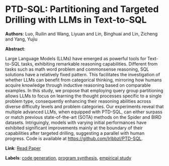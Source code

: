 # PTD-SQL: Partitioning and Targeted Drilling with LLMs in Text-to-SQL

**Authors**: Luo, Ruilin and Wang, Liyuan and Lin, Binghuai and Lin, Zicheng and Yang, Yujiu

**Abstract**:

Large Language Models (LLMs) have emerged as powerful tools for Text-to-SQL tasks, exhibiting remarkable reasoning capabilities. Different from tasks such as math word problem and commonsense reasoning, SQL solutions have a relatively fixed pattern. This facilitates the investigation of whether LLMs can benefit from categorical thinking, mirroring how humans acquire knowledge through inductive reasoning based on comparable examples. In this study, we propose that employing query group partitioning allows LLMs to focus on learning the thought processes specific to a single problem type, consequently enhancing their reasoning abilities across diverse difficulty levels and problem categories. Our experiments reveal that multiple advanced LLMs, when equipped with PTD-SQL, can either surpass or match previous state-of-the-art (SOTA) methods on the Spider and BIRD datasets. Intriguingly, models with varying initial performances have exhibited significant improvements mainly at the boundary of their capabilities after targeted drilling, suggesting a parallel with human progress. Code is available at https://github.com/lrlbbzl/PTD-SQL.

**Link**: [Read Paper](https://aclanthology.org/2024.emnlp-main.221)

**Labels**: [code generation](../../labels/code_generation.md), [program synthesis](../../labels/program_synthesis.md), [empirical study](../../labels/empirical_study.md)
